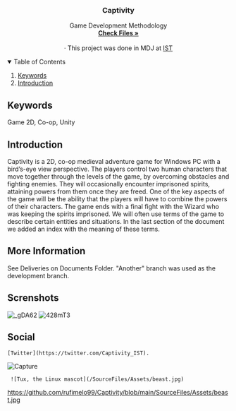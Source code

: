 
<!-- PROJECT LOGO -->
<br />
<p align="center">
  <h3 align="center">Captivity</h3>

  <p align="center">
   Game Development Methodology
    <br />
    <a href="https://github.com/rufimelo99/Captivity"><strong>Check Files »</strong></a>
    <br />
    <br />
    · This project was done in MDJ at 
    <a href="https://tecnico.ulisboa.pt/en/">IST</a>
  </p>
</p>

<!-- TABLE OF CONTENTS -->
<details open="open">
  <summary>Table of Contents</summary>
  <ol>
    <li>
      <a href="#keywords">Keywords</a>
    </li>
    <li><a href="#introduction">Introduction</a></li>
  </ol>
</details>



<!-- USAGE EXAMPLES -->
## Keywords
Game 2D, Co-op, Unity


<!-- USAGE EXAMPLES -->
## Introduction

Captivity is a 2D, co-op medieval adventure game for Windows PC with a bird’s-eye view perspective. The players control two human characters that move together through the levels of the game, by overcoming obstacles and fighting enemies. They will occasionally encounter imprisoned spirits, attaining powers from them once they are freed. One of the key aspects of the game will be the ability that the players will have to combine the powers of their characters. The game ends with a final fight with the Wizard who was keeping the spirits imprisoned. We will often use terms of the game to describe certain entities and situations. In the last section of the document we added an index with the meaning of these terms.

<!-- USAGE EXAMPLES -->
## More Information
See Deliveries on Documents Folder.
"Another"  branch was used as the development branch.

<!-- USAGE EXAMPLES -->
## Screnshots
![_gDA62](https://user-images.githubusercontent.com/44201826/122843538-98f6d380-d2f7-11eb-8422-3a681bfb7cf4.png)
![428mT3](https://user-images.githubusercontent.com/44201826/122843539-998f6a00-d2f7-11eb-9ba4-84a00292c785.png)

<!-- USAGE EXAMPLES -->
## Social
```
[Twitter](https://twitter.com/Captivity_IST).
```
![Capture](https://user-images.githubusercontent.com/44201826/122843542-9ac09700-d2f7-11eb-85d1-4564f576b4f2.PNG)

```
 ![Tux, the Linux mascot](/SourceFiles/Assets/beast.jpg)
```
https://github.com/rufimelo99/Captivity/blob/main/SourceFiles/Assets/beast.jpg

